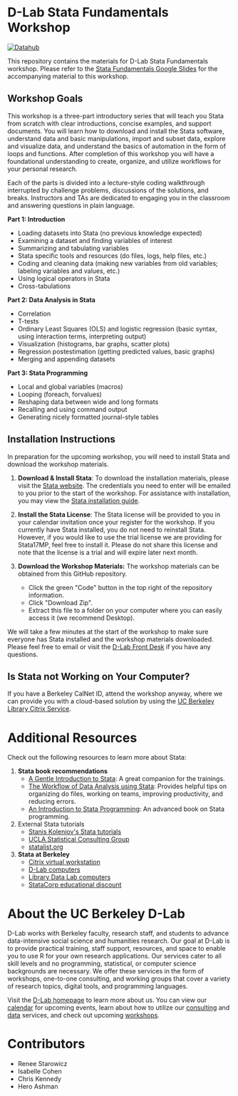 # D-Lab Stata Fundamentals Workshop

[![Datahub](https://img.shields.io/badge/open-slides-blueviolet)](https://docs.google.com/presentation/d/1UsaH3xREfqFM-tW0FQ4Uykfwnfv8CccLSIsLZH_bDG0/edit?usp=sharing)

This repository contains the materials for D-Lab Stata Fundamentals workshop.
Please refer to the [Stata Fundamentals Google
Slides](https://docs.google.com/presentation/d/1UsaH3xREfqFM-tW0FQ4Uykfwnfv8CccLSIsLZH_bDG0/edit?usp=sharing)
for the accompanying material to this workshop.

## Workshop Goals

This workshop is a three-part introductory series that will teach you Stata from scratch with clear introductions, concise examples, and support documents. You will learn how to download and install the Stata software, understand data and basic manipulations, import and subset data, explore and visualize data, and understand the basics of automation in the form of loops and functions. After completion of this workshop you will have a foundational understanding to create, organize, and utilize workflows for your personal research.

Each of the parts is divided into a lecture-style coding walkthrough interrupted by challenge problems, discussions of the solutions, and breaks. Instructors and TAs are dedicated to engaging you in the classroom and answering questions in plain language. 

**Part 1:  Introduction**
* Loading datasets into Stata (no previous knowledge expected)
* Examining a dataset and finding variables of interest
* Summarizing and tabulating variables
* Stata specific tools and resources (do files, logs, help files, etc.)
* Coding and cleaning data (making new variables from old variables; labeling variables and values, etc.)
* Using logical operators in Stata
* Cross-tabulations

**Part 2: Data Analysis in Stata**
* Correlation
* T-tests
* Ordinary Least Squares (OLS) and logistic regression (basic syntax, using interaction terms, interpreting output)
* Visualization (histograms, bar graphs, scatter plots)
* Regression postestimation (getting predicted values, basic graphs)
* Merging and appending datasets

**Part 3: Stata Programming**
* Local and global variables (macros)
* Looping (foreach, forvalues)
* Reshaping data between wide and long formats
* Recalling and using command output
* Generating nicely formatted journal-style tables

## Installation Instructions

In preparation for the upcoming workshop, you will need to install Stata and download the workshop materials.

1. **Download & Install Stata**: To download the installation materials, please visit the [Stata website](https://download.stata.com). The credentials you need to enter will be emailed to you prior to the start of the workshop. For assistance with installation, you may view the [Stata installation
guide](https://www.stata.com/install-guide). 

2. **Install the Stata License**: The Stata license will be provided to you in your calendar invitation once your register for the workshop. If you currently have Stata installed, you do not need to reinstall Stata. However, if you would like to use the trial license we are providing for Stata17MP, feel free to install it. Please do not share this license and note that the license is a trial and will expire later next month.

3. **Download the Workshop Materials:** The workshop materials can be obtained from this GitHub repository.
    * Click the green "Code" button in the top right of the repository information.
    * Click "Download Zip".
    * Extract this file to a folder on your computer where you can easily access it (we recommend Desktop).

We will take a few minutes at the start of the workshop to make sure everyone has Stata installed and the workshop materials downloaded. Please feel free to email or visit the [D-Lab Front Desk](https://dlab.berkeley.edu/frontdesk) if you have any questions.

## Is Stata not Working on Your Computer?

If you have a Berkeley CalNet ID, attend the workshop anyway, where we can provide you with a cloud-based solution by using the [UC Berkeley Library Citrix Service](https://guides.lib.berkeley.edu/citrix/stata).
# Additional Resources

Check out the following resources to learn more about Stata:

1. **Stata book recommendations**
    - [A Gentle Introduction to Stata](http://www.stata-press.com/books/gentle-introduction-to-stata/): A great companion for the trainings.
    - [The Workflow of Data Analysis using Stata](http://www.stata-press.com/books/workflow-data-analysis-stata/): Provides helpful tips on organizing do files, working on teams, improving productivity, and reducing errors.
    - [An Introduction to Stata Programming](http://www.stata-press.com/books/introduction-stata-programming/): An advanced book on Stata programming.
2. External Stata tutorials
    - [Stanis Koleniov's Stata tutorials](http://web.missouri.edu/~kolenikovs/stata/Duke/)
    - [UCLA Statistical Consulting Group](https://stats.idre.ucla.edu/stata/)
    - [statalist.org](http://www.statalist.org/)
3. **Stata at Berkeley**
    - [Citrix virtual workstation](http://ist.berkeley.edu/is/platforms/citrix)
    - [D-Lab computers](http://dlab.berkeley.edu/space)
    - [Library Data Lab computers](http://www.lib.berkeley.edu/libraries/data-lab)
    - [StataCorp educational discount](http://www.stata.com/order/new/edu/gradplans/student-pricing/)

# About the UC Berkeley D-Lab

D-Lab works with Berkeley faculty, research staff, and students to advance data-intensive social science and humanities research. Our goal at D-Lab is to provide practical training, staff support, resources, and space to enable you to use R for your own research applications. Our services cater to all skill levels and no programming, statistical, or computer science backgrounds are necessary. We offer these services in the form of workshops, one-to-one consulting, and working groups that cover a variety of research topics, digital tools, and programming languages.  

Visit the [D-Lab homepage](https://dlab.berkeley.edu/) to learn more about us. You can view our [calendar](https://dlab.berkeley.edu/events/calendar) for upcoming events, learn about how to utilize our [consulting](https://dlab.berkeley.edu/consulting) and [data](https://dlab.berkeley.edu/data) services, and check out upcoming [workshops](https://dlab.berkeley.edu/events/workshops).

# Contributors

* Renee Starowicz
* Isabelle Cohen
* Chris Kennedy
* Hero Ashman
